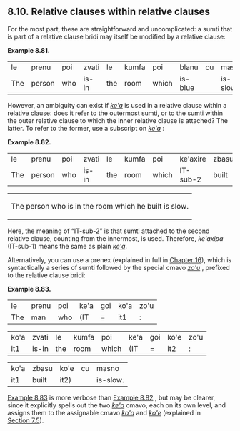 <a id="section-nesting"></a>8.10. <a id="c8s10"></a>Relative clauses within relative clauses
--------------------------------------------------------------------------------------------

<a id="id-1.9.12.2.1" class="indexterm"></a>For the most part, these are straightforward and uncomplicated: a sumti that is part of a relative clause bridi may itself be modified by a relative clause:

<div class="interlinear-gloss-example example">
<a id="example-random-id-TGiu"></a>

**Example 8.81. <a id="c8e10d1"></a>** 

<table class="interlinear-gloss"><colgroup></colgroup><tbody><tr class="jbo"><td>le</td><td>prenu</td><td>poi</td><td>zvati</td><td>le</td><td>kumfa</td><td>poi</td><td>blanu</td><td>cu</td><td>masno</td></tr><tr class="gloss"><td>The</td><td>person</td><td>who</td><td>is-in</td><td>the</td><td>room</td><td>which</td><td>is-blue</td><td>&nbsp;</td><td>is-slow.</td></tr></tbody></table>

</div>  

<a id="id-1.9.12.4.1" class="indexterm"></a><a id="id-1.9.12.4.2" class="indexterm"></a><a id="id-1.9.12.4.3" class="indexterm"></a><a id="id-1.9.12.4.4" class="indexterm"></a><a id="id-1.9.12.4.5" class="indexterm"></a><a id="id-1.9.12.4.6" class="indexterm"></a>However, an ambiguity can exist if _<a id="id-1.9.12.4.7.1" class="indexterm"></a>[_ke'a_](../go01#valsi-keha)_ is used in a relative clause within a relative clause: does it refer to the outermost sumti, or to the sumti within the outer relative clause to which the inner relative clause is attached? The latter. To refer to the former, use a subscript on _<a id="id-1.9.12.4.8.1" class="indexterm"></a>[_ke'a_](../go01#valsi-keha)_ :

<div class="interlinear-gloss-example example">
<a id="example-random-id-8RdM"></a>

**Example 8.82. <a id="id-1.9.12.5.1.1" class="indexterm"></a><a id="c8e10d2"></a>** 

<table class="interlinear-gloss"><colgroup></colgroup><tbody><tr class="jbo"><td>le</td><td>prenu</td><td>poi</td><td>zvati</td><td>le</td><td>kumfa</td><td>poi</td><td>ke'axire</td><td>zbasu</td><td>ke'a</td><td>cu</td><td>masno</td></tr><tr class="gloss"><td>The</td><td>person</td><td>who</td><td>is-in</td><td>the</td><td>room</td><td>which</td><td>IT-sub-2</td><td>built</td><td>IT</td><td>&nbsp;</td><td>is-slow.</td></tr></tbody></table>

<table class="interlinear-gloss"><tbody><tr class="para"><td colspan="12321"><p class="natlang">The person who is in the room which he built is slow.</p></td></tr></tbody></table>

</div>  

Here, the meaning of “IT-sub-2” is that sumti attached to the second relative clause, counting from the innermost, is used. Therefore, _<a id="id-1.9.12.6.2.1" class="indexterm"></a>ke'axipa_ (IT-sub-1) means the same as plain _<a id="id-1.9.12.6.3.1" class="indexterm"></a>[_ke'a_](../go01#valsi-keha)_.

<a id="id-1.9.12.7.1" class="indexterm"></a><a id="id-1.9.12.7.2" class="indexterm"></a>Alternatively, you can use a prenex (explained in full in [Chapter 16](../chapter-quantifiers)), which is syntactically a series of sumti followed by the special cmavo _<a id="id-1.9.12.7.4.1" class="indexterm"></a>[_zo'u_](../go01#valsi-zohu)_ , prefixed to the relative clause bridi:

<div class="interlinear-gloss-example example">
<a id="example-random-id-5TuF"></a>

**Example 8.83. <a id="id-1.9.12.8.1.1" class="indexterm"></a><a id="c8e10d3"></a>** 

<table class="interlinear-gloss"><colgroup></colgroup><tbody><tr class="jbo"><td>le</td><td>prenu</td><td>poi</td><td>ke'a</td><td>goi</td><td>ko'a</td><td>zo'u</td></tr><tr class="gloss"><td>The</td><td>man</td><td>who</td><td>(IT</td><td>=</td><td>it1</td><td>:</td></tr></tbody></table>

<table class="interlinear-gloss"><colgroup></colgroup><tbody><tr class="jbo"><td>ko'a</td><td>zvati</td><td>le</td><td>kumfa</td><td>poi</td><td>ke'a</td><td>goi</td><td>ko'e</td><td>zo'u</td></tr><tr class="gloss"><td>it1</td><td>is-in</td><td>the</td><td>room</td><td>which</td><td>(IT</td><td>=</td><td>it2</td><td>:</td></tr></tbody></table>

<table class="interlinear-gloss"><colgroup></colgroup><tbody><tr class="jbo"><td>ko'a</td><td>zbasu</td><td>ko'e</td><td>cu</td><td>masno</td></tr><tr class="gloss"><td>it1</td><td>built</td><td>it2)</td><td>&nbsp;</td><td>is-slow.</td></tr></tbody></table>

</div>  

[Example 8.83](../section-nesting#example-random-id-5TuF) is more verbose than [Example 8.82](../section-nesting#example-random-id-8RdM) , but may be clearer, since it explicitly spells out the two _<a id="id-1.9.12.9.3.1" class="indexterm"></a>[_ke'a_](../go01#valsi-keha)_ cmavo, each on its own level, and assigns them to the assignable cmavo _<a id="id-1.9.12.9.4.1" class="indexterm"></a>[_ko'a_](../go01#valsi-koha)_ and _<a id="id-1.9.12.9.5.1" class="indexterm"></a>[_ko'e_](../go01#valsi-kohe)_ (explained in [Section 7.5](../section-koha-broda-series)).